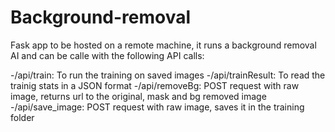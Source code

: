 # Background-removal

Fask app to be hosted on a remote machine, it runs a background removal AI and can be calle with the following API calls:

-/api/train:  To run the training on saved images
-/api/trainResult: To read the trainig stats in a JSON format
-/api/removeBg: POST request with raw image, returns url to the original, mask and bg removed image
-/api/save_image: POST request with raw image, saves it in the training folder